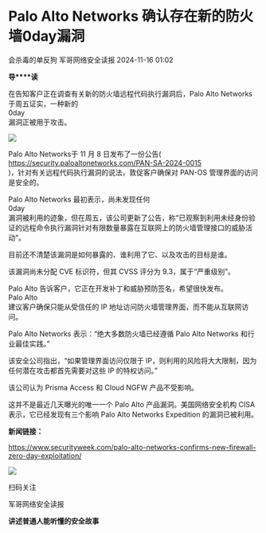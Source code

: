 #  Palo Alto Networks 确认存在新的防火墙0day漏洞   
会杀毒的单反狗  军哥网络安全读报   2024-11-16 01:02  
  
**导****读**  
  
  
  
在告知客户正在调查有关新的防火墙远程代码执行漏洞后，Palo Alto Networks 于周五证实，一种新的  
0day  
漏洞正被用于攻击。  
  
![](https://mmbiz.qpic.cn/mmbiz_jpg/AnRWZJZfVaFvIoENTT3CXNzouetA72jp6X8WSVDxxGBelDNy0E0Kew8tRQcWMkjINuaaQccfcfjgvBBs0zGatg/640?wx_fmt=jpeg&from=appmsg "")  
  
  
Palo Alto Networks于 11 月 8 日发布了一份公告(  
https://security.paloaltonetworks.com/PAN-SA-2024-0015  
)，针对有关远程代码执行漏洞的说法，敦促客户确保对 PAN-OS
管理界面的访问是安全的。  
  
  
Palo Alto Networks 最初表示，尚未发现任何  
0day  
漏洞被利用的迹象，但在周五，该公司更新了公告，称“已观察到利用未经身份验证的远程命令执行漏洞针对有限数量暴露在互联网上的防火墙管理接口的威胁活动”。  
  
  
目前还不清楚该漏洞是如何暴露的、谁利用了它、以及攻击的目标是谁。  
  
  
该漏洞尚未分配
CVE 标识符，但其 CVSS 评分为 9.3，属于“严重级别”。  
  
  
Palo Alto
告诉客户，它正在开发补丁和威胁预防签名，希望很快发布。  
Palo Alto   
建议客户确保只能从受信任的
IP 地址访问防火墙管理界面，而不能从互联网访问。  
  
  
Palo Alto
Networks 表示：“绝大多数防火墙已经遵循 Palo Alto Networks 和行业最佳实践。”  
  
  
该安全公司指出，“如果管理界面访问仅限于
IP，则利用的风险将大大限制，因为任何潜在攻击都首先需要对这些 IP 的特权访问。”  
  
  
该公司认为
Prisma Access 和 Cloud NGFW 产品不受影响。  
  
  
这并不是最近几天曝光的唯一一个
Palo Alto 产品漏洞。美国网络安全机构 CISA 表示，它已经发现有三个影响 Palo Alto Networks Expedition
的漏洞已被利用。  
  
  
**新闻链接：**  
  
https://www.securityweek.com/palo-alto-networks-confirms-new-firewall-zero-day-exploitation/  
  
![](https://mmbiz.qpic.cn/mmbiz_jpg/AnRWZJZfVaGC3gsJClsh4Fia0icylyBEnBywibdbkrLLzmpibfdnf5wNYzEUq2GpzfedMKUjlLJQ4uwxAFWLzHhPFQ/640?wx_fmt=jpeg "")  
  
扫码关注  
  
军哥网络安全读报  
  
**讲述普通人能听懂的安全故事**  
  
